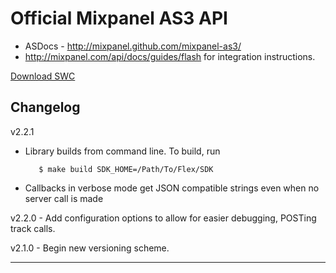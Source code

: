 Official Mixpanel AS3 API
=========================

 * ASDocs - http://mixpanel.github.com/mixpanel-as3/
 * http://mixpanel.com/api/docs/guides/flash for integration instructions.

[Download SWC](https://github.com/mixpanel/mixpanel-as3/raw/master/bin/mixpanel-as3-lib.swc)

Changelog
---------
v2.2.1

- Library builds from command line. To build, run

         $ make build SDK_HOME=/Path/To/Flex/SDK

- Callbacks in verbose mode get JSON compatible strings even when
         no server call is made

v2.2.0 - Add configuration options to allow for easier debugging, POSTing track calls.

v2.1.0 - Begin new versioning scheme.

------------------------------------------------------------------
